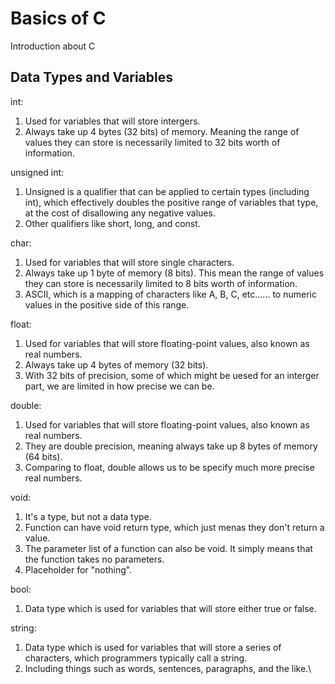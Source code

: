 # Basics of C 
 Introduction about C
 
## Data Types and Variables
int:
1. Used for variables that will store intergers.
2. Always take up 4 bytes (32 bits) of memory. Meaning the range of values they can store is necessarily limited to 32 bits worth of information.

unsigned int:
1. Unsigned is a qualifier that can be applied to certain types (including int), which effectively doubles the positive range of variables that type, at the cost of disallowing any negative values.
2. Other qualifiers like short, long, and const. 

char:
1. Used for variables that will store single characters.
2. Always take up 1 byte of memory (8 bits). This mean the range of values they can store is necessarily limited to 8 bits worth of information.
3. ASCII, which is a mapping of characters like A, B, C, etc...... to numeric values in the positive side of this range.

float:
1. Used for variables that will store floating-point values, also known as real numbers.
2. Always take up 4 bytes of memory (32 bits).
3. With 32 bits of precision, some of which might be uesed for an interger part, we are limited in how precise we can be.

double:
1. Used for variables that will store floating-point values, also known as real numbers.
2. They are double precision, meaning always take up 8 bytes of memory (64 bits).
3. Comparing to float, double allows us to be specify much more precise real numbers.

void:
1. It's a type, but not a data type.
2. Function can have void return type, which just menas they don't return a value.
3. The parameter list of a function can also be void. It simply means that the function takes no parameters.
4. Placeholder for "nothing".

bool:
1. Data type which is used for variables that will store either true or false.

string:
1. Data type which is used for variables that will store a series of characters, which programmers typically call a string.
2. Including things such as words, sentences, paragraphs, and the like.\
